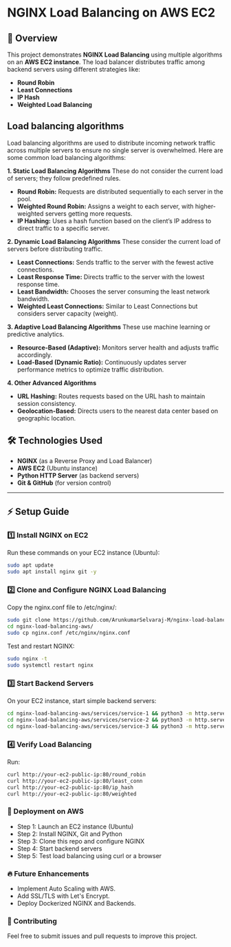 # NGINX Load Balancing on AWS EC2

## 📌 Overview
This project demonstrates **NGINX Load Balancing** using multiple algorithms on an **AWS EC2 instance**. The load balancer distributes traffic among backend servers using different strategies like:
- **Round Robin**
- **Least Connections**
- **IP Hash**
- **Weighted Load Balancing**

## Load balancing algorithms
Load balancing algorithms are used to distribute incoming network traffic across multiple servers to ensure no single server is overwhelmed. Here are some common load balancing algorithms:

**1. Static Load Balancing Algorithms**
These do not consider the current load of servers; they follow predefined rules.

- **Round Robin:** Requests are distributed sequentially to each server in the pool.
- **Weighted Round Robin:** Assigns a weight to each server, with higher-weighted servers getting more requests.
- **IP Hashing:** Uses a hash function based on the client’s IP address to direct traffic to a specific server.

**2. Dynamic Load Balancing Algorithms**
These consider the current load of servers before distributing traffic.

- **Least Connections:** Sends traffic to the server with the fewest active connections.
- **Least Response Time:** Directs traffic to the server with the lowest response time.
- **Least Bandwidth:** Chooses the server consuming the least network bandwidth.
- **Weighted Least Connections:** Similar to Least Connections but considers server capacity (weight).

**3. Adaptive Load Balancing Algorithms**
These use machine learning or predictive analytics.

- **Resource-Based (Adaptive):** Monitors server health and adjusts traffic accordingly.
- **Load-Based (Dynamic Ratio):** Continuously updates server performance metrics to optimize traffic distribution.

**4. Other Advanced Algorithms**

- **URL Hashing:** Routes requests based on the URL hash to maintain session consistency.
- **Geolocation-Based:** Directs users to the nearest data center based on geographic location.

## 🛠️ Technologies Used
- **NGINX** (as a Reverse Proxy and Load Balancer)
- **AWS EC2** (Ubuntu instance)
- **Python HTTP Server** (as backend servers)
- **Git & GitHub** (for version control)

---

## ⚡ Setup Guide

### **1️⃣ Install NGINX on EC2**
Run these commands on your EC2 instance (Ubuntu):
```sh
sudo apt update
sudo apt install nginx git -y
```

### **2️⃣ Clone and Configure NGINX Load Balancing**
Copy the nginx.conf file to /etc/nginx/:
```sh
sudo git clone https://github.com/ArunkumarSelvaraj-M/nginx-load-balancing-aws.git
cd nginx-load-balancing-aws/
sudo cp nginx.conf /etc/nginx/nginx.conf
```

Test and restart NGINX:
```sh
sudo nginx -t
sudo systemctl restart nginx
```

### **3️⃣ Start Backend Servers**
On your EC2 instance, start simple backend servers:
```sh
cd nginx-load-balancing-aws/services/service-1 && python3 -m http.server 8081 &
cd nginx-load-balancing-aws/services/service-2 && python3 -m http.server 8082 &
cd nginx-load-balancing-aws/services/service-3 && python3 -m http.server 8083 &
```

### **4️⃣ Verify Load Balancing**
Run:
```sh
curl http://your-ec2-public-ip:80/round_robin
curl http://your-ec2-public-ip:80/least_conn
curl http://your-ec2-public-ip:80/ip_hash
curl http://your-ec2-public-ip:80/weighted
```

### **🚀 Deployment on AWS**

- Step 1: Launch an EC2 instance (Ubuntu)
- Step 2: Install NGINX, Git and Python
- Step 3: Clone this repo and configure NGINX
- Step 4: Start backend servers
- Step 5: Test load balancing using curl or a browser

### **🔥 Future Enhancements**

- Implement Auto Scaling with AWS.
- Add SSL/TLS with Let's Encrypt.
- Deploy Dockerized NGINX and Backends.

### **🤝 Contributing**
Feel free to submit issues and pull requests to improve this project.
